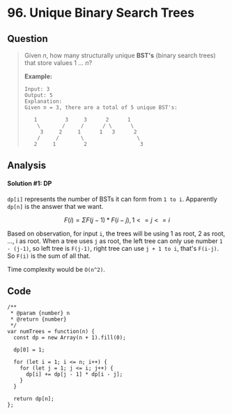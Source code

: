 # 96. Unique Binary Search Trees

## Question

> Given _n_, how many structurally unique **BST's** \(binary search trees\) that store values 1 ... _n_?
>
> **Example:**
>
> ```text
> Input: 3
> Output: 5
> Explanation:
> Given n = 3, there are a total of 5 unique BST's:
>
>    1         3     3      2      1
>     \       /     /      / \      \
>      3     2     1      1   3      2
>     /     /       \                 \
>    2     1         2                 3
> ```

## Analysis

#### Solution \#1: DP

`dp[i]` represents the number of BSTs it can form from `1 to i`. Apparently `dp[n]` is the answer that we want.

$$
F(i) = ΣF(j - 1)*F(i - j), 1<=j<=i
$$

Based on observation, for input `i`, the trees will be using 1 as root, 2 as root, ..., i as root. When a tree uses `j` as root, the left tree can only use number `1 - (j-1)`, so left tree is `F(j-1)`, right tree can use `j + 1 to i`, that's `F(i-j)`. So `F(i)` is the sum of all that.

Time complexity would be `O(n^2)`.

## Code

```text
/**
 * @param {number} n
 * @return {number}
 */
var numTrees = function(n) {
  const dp = new Array(n + 1).fill(0);
  
  dp[0] = 1;
  
  for (let i = 1; i <= n; i++) {
    for (let j = 1; j <= i; j++) {
      dp[i] += dp[j - 1] * dp[i - j];
    }
  }
  
  return dp[n];
};
```

